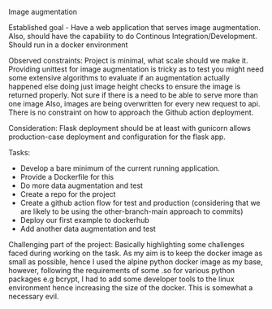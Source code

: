 Image augmentation 

Established goal - Have a web application that serves image augmentation.
Also, should have the capability to do Continous Integration/Development.
Should run in a docker environment

Observed constraints:
Project is minimal, what scale should we make it.
Providing unittest for image augmentation is tricky as to test you might need some extensive algorithms to evaluate if an augmentation actually happened else doing just image height checks to ensure the image is returned properly.
Not sure if there is a need to be able to serve more than one image
Also, images are being overwritten for every new request to api.
There is no constraint on how to approach the Github action deployment.

Consideration:
Flask deployment should be at least with gunicorn allows production-case deployment and configuration for the flask app.

Tasks:
- Develop a bare minimum of the current running application.
- Provide a Dockerfile for this
- Do more data augmentation and test
- Create a repo for the project
- Create a github action flow for test and production (considering that we are likely to be using the other-branch-main approach to commits) 
- Deploy our first example to dockerhub
- Add another data augmentation and test


Challenging part of the project:
Basically highlighting some challenges faced during working on the task.
As my aim is to keep the docker image as small as possible, hence I used the alpine python docker image as my base, however, following the requirements of some .so for various python packages e.g bcrypt, I had to add some developer tools to the linux environment hence increasing the size of the docker. This is somewhat a necessary evil.
